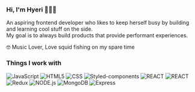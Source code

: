 ### Hi, I'm Hyeri 👋👩‍💻

An aspiring frontend developer who likes to keep herself busy by building and learning cool stuff on the side.   
My goal is to always build products that provide performant experiences.

🤓 Music Lover, Love squid fishing on my spare time

### Things I work with
![JavaScript](https://img.shields.io/badge/Javascript-F7DF1E?style=flat-square&logo=Javascript&logoColor=black)
![HTML5](https://img.shields.io/badge/HTML5-E34F26?style=flat-square&logo=HTML5&logoColor=white)
![CSS](https://img.shields.io/badge/CSS-1572B6?style=flat-square&logo=CSS3&logoColor=white)
![Styled-components](https://img.shields.io/badge/Styled--components-DB7093?style=flat-square&logo=Styled-components&logoColor=white)
![REACT](https://img.shields.io/badge/REACT-61DAFB?style=flat-square&logo=REACT&logoColor=black)
![REACT](https://img.shields.io/badge/REACT--NATIVE-61DAFB?style=flat-square&logo=REACT&logoColor=black)
![Redux](https://img.shields.io/badge/Redux-764ABC?style=flat-square&logo=Redux&logoColor=white)
![NODE.js](https://img.shields.io/badge/Node.js-339933?style=flat-square&logo=NODE.js&logoColor=white)
![MongoDB](https://img.shields.io/badge/MongoDB-339933?style=flat-square&logo=MongoDB&logoColor=white)
![Express](https://img.shields.io/badge/Express-000000?style=flat-square&logo=Express&logoColor=white)



<!--
**hyerichung/hyerichung** is a ✨ _special_ ✨ repository because its `README.md` (this file) appears on your GitHub profile.

Here are some ideas to get you started:

- 🔭 I’m currently working on ...
- 🌱 I’m currently learning ...
- 👯 I’m looking to collaborate on ...
- 🤔 I’m looking for help with ...
- 💬 Ask me about ...
- 📫 How to reach me: ...
- 😄 Pronouns: ...
- ⚡ Fun fact: ...
-->

